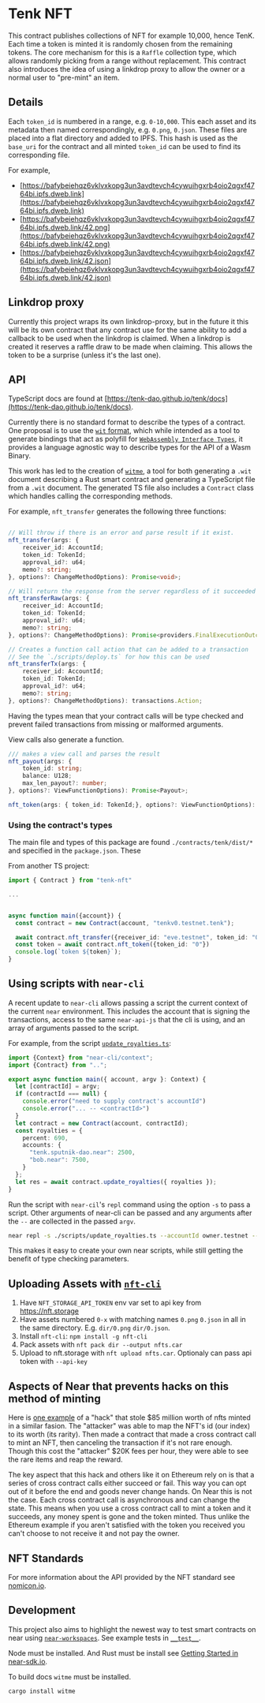 # Tenk NFT

This contract publishes collections of NFT for example 10,000, hence TenK.  Each time a token is minted it is randomly chosen from the remaining tokens. The core mechanism for this is a `Raffle` collection type, which allows randomly picking from a range without replacement. This contract also introduces the idea of using a linkdrop proxy to allow the owner or a normal user to "pre-mint" an item.

## Details

Each `token_id` is numbered in a range, e.g. `0-10,000`.  This each asset and its metadata then named correspondingly, e.g. `0.png`, `0.json`. These files are placed into a flat directory and added to IPFS.  This hash is used as the `base_uri` for the contract and all minted `token_id` can be used to find its corresponding file.

For example,

- [https://bafybeiehqz6vklvxkopg3un3avdtevch4cywuihgxrb4oio2qgxf4764bi.ipfs.dweb.link](https://bafybeiehqz6vklvxkopg3un3avdtevch4cywuihgxrb4oio2qgxf4764bi.ipfs.dweb.link)
- [https://bafybeiehqz6vklvxkopg3un3avdtevch4cywuihgxrb4oio2qgxf4764bi.ipfs.dweb.link/42.png](https://bafybeiehqz6vklvxkopg3un3avdtevch4cywuihgxrb4oio2qgxf4764bi.ipfs.dweb.link/42.png)
- [https://bafybeiehqz6vklvxkopg3un3avdtevch4cywuihgxrb4oio2qgxf4764bi.ipfs.dweb.link/42.json](https://bafybeiehqz6vklvxkopg3un3avdtevch4cywuihgxrb4oio2qgxf4764bi.ipfs.dweb.link/42.json)

## Linkdrop proxy

Currently this project wraps its own linkdrop-proxy, but in the future it this will be its own contract that any contract use for the same ability to add a callback to be used when the linkdrop is claimed. When a linkdrop is created it reserves a raffle draw to be made when claiming. This allows the token to be a surprise (unless it's the last one).


## API

TypeScript docs are found at [https://tenk-dao.github.io/tenk/docs](https://tenk-dao.github.io/tenk/docs).

Currently there is no standard format to describe the types of a contract. One proposal is to use the [`wit` format](https://github.com/bytecodealliance/wit-bindgen/blob/main/WIT.md),
which while intended as a tool to generate bindings that act as polyfill for [`WebAssembly Interface Types`](https://github.com/WebAssembly/interface-types), it provides a language agnostic
way to describe types for the API of a Wasm Binary.

This work has led to the creation of [`witme`](https://github.com/ahalabs/witme), a tool for both generating a `.wit` document describing a Rust smart contract and generating a TypeScript file
from a `.wit` document.  The generated TS file also includes a `Contract` class which handles calling the corresponding methods.

For example, `nft_transfer` generates the following three functions:

```typescript

// Will throw if there is an error and parse result if it exist.
nft_transfer(args: {
    receiver_id: AccountId;
    token_id: TokenId;
    approval_id?: u64;
    memo?: string;
}, options?: ChangeMethodOptions): Promise<void>;

// Will return the response from the server regardless of it succeeded
nft_transferRaw(args: {
    receiver_id: AccountId;
    token_id: TokenId;
    approval_id?: u64;
    memo?: string;
}, options?: ChangeMethodOptions): Promise<providers.FinalExecutionOutcome>;

// Creates a function call action that can be added to a transaction
// See the `./scripts/deploy.ts` for how this can be used
nft_transferTx(args: {
    receiver_id: AccountId;
    token_id: TokenId;
    approval_id?: u64;
    memo?: string;
}, options?: ChangeMethodOptions): transactions.Action;
```

Having the types mean that your contract calls will be type checked and prevent failed transactions from missing or malformed arguments.

View calls also generate a function.

```typescript
/// makes a view call and parses the result
nft_payout(args: {
    token_id: string;
    balance: U128;
    max_len_payout?: number;
}, options?: ViewFunctionOptions): Promise<Payout>;

nft_token(args: { token_id: TokenId;}, options?: ViewFunctionOptions): Promise<Token | null>;
```


### Using the contract's types

The main file and types of this package are found `./contracts/tenk/dist/*`
and specified in the `package.json`. These


From another TS project:

```ts
import { Contract } from "tenk-nft"

...


async function main({account}) {
  const contract = new Contract(account, "tenkv0.testnet.tenk");

  await contract.nft_transfer({receiver_id: "eve.testnet", token_id: "0"});
  const token = await contract.nft_token({token_id: "0"})
  console.log(`token ${token}`);
}
```

## Using scripts with `near-cli`

A recent update to `near-cli` allows passing a script the current context of the current `near` environment. This includes the account that is signing the transactions, access to the same `near-api-js` that the cli is using, and an array of arguments passed to the script.

For example, from the script [`update_royalties.ts`](./scripts/update_royalties.ts):

```typescript
import {Context} from "near-cli/context";
import {Contract} from "..";

export async function main({ account, argv }: Context) {
  let [contractId] = argv;
  if (contractId === null) {
    console.error("need to supply contract's accountId")
    console.error("... -- <contractId>")
  }
  let contract = new Contract(account, contractId);
  const royalties = {
    percent: 690,
    accounts: {
      "tenk.sputnik-dao.near": 2500,
      "bob.near": 7500,
    }
  };
  let res = await contract.update_royalties({ royalties });
}
```

Run the script with `near-cil`'s `repl` command using the option `-s` to pass a script.  Other arguments of near-cli can be passed 
and any arguments after the `--` are collected in the passed `argv`.

```bash
near repl -s ./scripts/update_royalties.ts --accountId owner.testnet -- contract.testnet
```

This makes it easy to create your own near scripts, while still getting the benefit of type checking parameters.

## Uploading Assets with [`nft-cli`](https://github.com/TENK-DAO/nft-cli)

1. Have `NFT_STORAGE_API_TOKEN` env var set to api key from https://nft.storage
1. Have assets numbered `0-x` with matching names `0.png` `0.json` in all in the same directory. E.g. `dir/0.png` `dir/0.json`.
1. Install `nft-cli`: `npm install -g nft-cli`
1. Pack assets with `nft pack dir --output nfts.car`
1. Upload to nft.storage with `nft upload nfts.car`.  Optionaly can pass api token with `--api-key`

## Aspects of Near that prevents hacks on this method of minting

Here is [one example](https://cointelegraph.com/news/85-million-meebits-nft-project-exploited-attacker-nabs-700-000-collectible) of a "hack" that stole $85 million worth of nfts minted in a similar fasion. The "attacker" was able to map the NFT's id (our index) to its worth (its rarity). Then made a contract that made a cross contract call to mint an NFT, then canceling the transaction if it's not rare enough.  Though this cost the "attacker" $20K fees per hour, they were able to see the rare items and reap the reward.

The key aspect that this hack and others like it on Ethereum rely on is that a series of cross contract calls either succeed or fail. This way you can opt out of it before the end and goods never change hands.  On Near this is not the case.  Each cross contract call is asynchronous and can change the state.  This means when you use a cross contract call to mint a token and it succeeds, any money spent is gone and the token minted. Thus unlike the Ethereum example if you aren't satisfied with the token you received you can't choose to not receive it and not pay the owner.


## NFT Standards

For more information about the API provided by the NFT standard see [nomicon.io](https://nomicon.io/Standards/NonFungibleToken).


## Development

This project also aims to highlight the newest way to test smart contracts on near using [`near-workspaces`](https://github.com/near/workspaces-js).  See example tests in [`__test__`](./__test__).

Node must be installed. And Rust must be install see [Getting Started in near-sdk.io](https://www.near-sdk.io/).

To build docs `witme` must be installed.

```bash
cargo install witme
```
